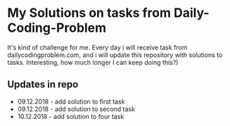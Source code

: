 # My Solutions on tasks from Daily-Coding-Problem 

It's kind of challenge for me. Every day i will receive task from dailycodingproblem.com, and i will update this repository with solutions to tasks. 
Interesting, how much longer I can keep doing this?)

## Updates in repo
+ 09.12.2018 - add solution to first task
+ 09.12.2018 - add solution to second task
+ 10.12.2018 - add solution to four task
